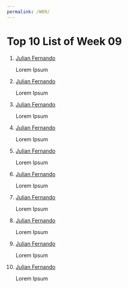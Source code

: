 ```yaml
---
permalink: /W09/
---
```

# Top 10 List of Week 09

1. [Julian Fernando](https://codeforces.com/profile/JulianFernando)

    Lorem Ipsum

2. [Julian Fernando](https://codeforces.com/profile/JulianFernando)

    Lorem Ipsum
    
3. [Julian Fernando](https://codeforces.com/profile/JulianFernando)

    Lorem Ipsum

4. [Julian Fernando](https://codeforces.com/profile/JulianFernando)

    Lorem Ipsum

5. [Julian Fernando](https://codeforces.com/profile/JulianFernando)

    Lorem Ipsum
    
6. [Julian Fernando](https://codeforces.com/profile/JulianFernando)

    Lorem Ipsum
    
7. [Julian Fernando](https://codeforces.com/profile/JulianFernando)

    Lorem Ipsum
    
8. [Julian Fernando](https://codeforces.com/profile/JulianFernando)

    Lorem Ipsum

9. [Julian Fernando](https://codeforces.com/profile/JulianFernando)

    Lorem Ipsum

10. [Julian Fernando](https://codeforces.com/profile/JulianFernando)

    Lorem Ipsum
